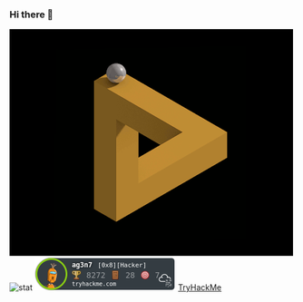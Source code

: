 ### Hi there 👋
![img](https://github.com/ag3n7/ag3n7/blob/main/images/208358.gif)
![stat](https://github-readme-stats.vercel.app/api?username=ag3n7&count_private=true&theme=dark&show_icons=true)
![thm](https://github.com/ag3n7/ag3n7/blob/main/images/ag3n7.png)
[TryHackMe](https://tryhackme.com/p/ag3n7)

<!--
**ag3n7/ag3n7** is a ✨ _special_ ✨ repository because its `README.md` (this file) appears on your GitHub profile.

Here are some ideas to get you started:

- 🔭 I’m currently working on ...
- 🌱 I’m currently learning ...
- 👯 I’m looking to collaborate on ...
- 🤔 I’m looking for help with ...
- 💬 Ask me about ...
- 📫 How to reach me: ...
- 😄 Pronouns: ...
- ⚡ Fun fact: ...
-->
